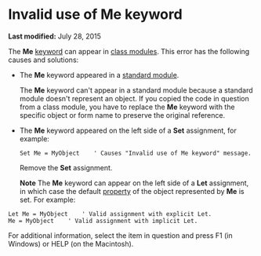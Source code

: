 
# Invalid use of Me keyword

 **Last modified:** July 28, 2015

The  **Me** [keyword](b8bdf64f-5920-1ae9-16d0-b26d09524a30.md) can appear in [class modules](b8bdf64f-5920-1ae9-16d0-b26d09524a30.md). This error has the following causes and solutions:




- The  **Me** keyword appeared in a [standard module](b8bdf64f-5920-1ae9-16d0-b26d09524a30.md).
    
    The  **Me** keyword can't appear in a standard module because a standard module doesn't represent an object. If you copied the code in question from a class module, you have to replace the **Me** keyword with the specific object or form name to preserve the original reference.
    
- The  **Me** keyword appeared on the left side of a **Set** assignment, for example:
    
  ```
  Set Me = MyObject    ' Causes "Invalid use of Me keyword" message. 

  ```


    Remove the  **Set** assignment.
    
     **Note**   The **Me** keyword can appear on the left side of a **Let** assignment, in which case the default [property](b8bdf64f-5920-1ae9-16d0-b26d09524a30.md) of the object represented by **Me** is set. For example:




```
Let Me = MyObject    ' Valid assignment with explicit Let. 
Me = MyObject    ' Valid assignment with implicit Let. 

```

For additional information, select the item in question and press F1 (in Windows) or HELP (on the Macintosh).
